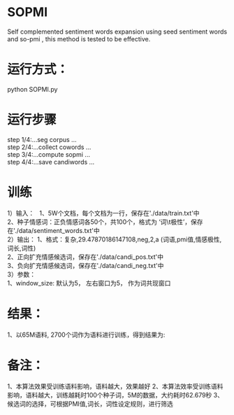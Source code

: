 # SOPMI
Self complemented sentiment words expansion using seed sentiment words and so-pmi , this method is tested to be effective.  
# 运行方式： 
python SOPMI.py  
# 运行步骤
step 1/4:...seg corpus ...      
step 2/4:...collect cowords ...    
step 3/4:...compute sopmi ...  
step 4/4:...save candiwords ...   
# 训练
1）输入：  
1、5W个文档，每个文档为一行，保存在'./data/train.txt'中  
2、种子情感词：正负情感词各50个，共100个，格式为 ‘词\t极性’，保存在'./data/sentiment_words.txt'中  
2）输出：
1、格式：复杂,29.47870186147108,neg,2,a (词语,pmi值,情感极性,词长,词性)  
2、正向扩充情感候选词，保存在'./data/candi_pos.txt'中   
3、负向扩充情感候选词，保存在'./data/candi_neg.txt'中  
3）参数：  
1、window_size: 默认为5， 左右窗口为5， 作为词共现窗口  
# 结果：
1、以65M语料, 2700个词作为语料进行训练，得到结果为:




# 备注：
1、本算法效果受训练语料影响，语料越大，效果越好
2、本算法效率受训练语料影响，语料越大，训练越耗时100个种子词，5M的数据，大约耗时62.679秒
3、候选词的选择，可根据PMI值,词长，词性设定规则，进行筛选














